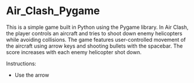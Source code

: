 # Air_Clash_Pygame

This is a simple game built in Python using the Pygame library. In Air Clash, the player controls an aircraft
and tries to shoot down enemy helicopters while avoiding collisions. The game features user-controlled movement
of the aircraft using arrow keys and shooting bullets with the spacebar. The score increases with each enemy
helicopter shot down.

Instructions:
- Use the arrow
